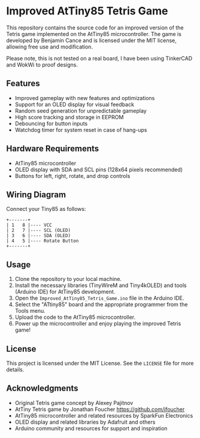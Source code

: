 # Improved AtTiny85 Tetris Game

This repository contains the source code for an improved version of the Tetris game implemented on the AtTiny85 microcontroller. The game is developed by Benjamin Cance and is licensed under the MIT license, allowing free use and modification.

Please note, this is not tested on a real board, I have been using TinkerCAD and WokWi to proof designs.

## Features

- Improved gameplay with new features and optimizations
- Support for an OLED display for visual feedback
- Random seed generation for unpredictable gameplay
- High score tracking and storage in EEPROM
- Debouncing for button inputs
- Watchdog timer for system reset in case of hang-ups

## Hardware Requirements

- AtTiny85 microcontroller
- OLED display with SDA and SCL pins (128x64 pixels recommended)
- Buttons for left, right, rotate, and drop controls

## Wiring Diagram

Connect your Tiny85 as follows:

```
+-------+
| 1   8 |---- VCC
| 2   7 |---- SCL (OLED)
| 3   6 |---- SDA (OLED)
| 4   5 |---- Rotate Button
+-------+
```

## Usage

1. Clone the repository to your local machine.
2. Install the necessary libraries (TinyWireM and Tiny4kOLED) and tools (Arduino IDE) for AtTiny85 development.
3. Open the `Improved_AtTiny85_Tetris_Game.ino` file in the Arduino IDE.
4. Select the "ATtiny85" board and the appropriate programmer from the Tools menu.
5. Upload the code to the AtTiny85 microcontroller.
6. Power up the microcontroller and enjoy playing the improved Tetris game!

## License

This project is licensed under the MIT License. See the `LICENSE` file for more details.

## Acknowledgments

- Original Tetris game concept by Alexey Pajitnov
- AtTiny Tetris game by Jonathan Foucher https://github.com/jfoucher
- AtTiny85 microcontroller and related resources by SparkFun Electronics
- OLED display and related libraries by Adafruit and others
- Arduino community and resources for support and inspiration